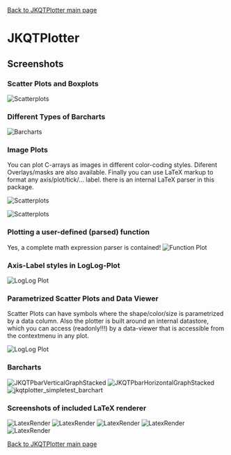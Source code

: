 [Back to JKQTPlotter main page](../README.md)

# JKQTPlotter 
## Screenshots
### Scatter Plots and Boxplots
![Scatterplots](./screen_scatter.png)

### Different Types of Barcharts
![Barcharts](./screen_barcharts.png)

### Image Plots
You can plot C-arrays as images in different color-coding styles. Diferent Overlays/masks are also available. Finally you can use LaTeX markup to format any axis/plot/tick/... label. there is an internal LaTeX parser in this package.

![Scatterplots](./screen_images_latex.png)

![Scatterplots](./jkqtplotter_simpletest_imageplot.png)


### Plotting a user-defined (parsed) function
Yes, a complete math expression parser is contained!
![Function Plot](./screen_functionplot.png)

### Axis-Label styles in LogLog-Plot
![LogLog Plot](./screen_loglog.png)


### Parametrized Scatter Plots and Data Viewer
Scatter Plots can have symbols where the shape/color/size is parametrized by a data column. Also the plotter is built around an internal datastore, which you can access (readonly!!!) by a data-viewer that is accessible from the contextmenu in any plot.

![LogLog Plot](./screen_parmetrizedplots_datatable.png)

### Barcharts

![JKQTPbarVerticalGraphStacked](../doc/images/JKQTPbarVerticalGraphStacked.png)
![JKQTPbarHorizontalGraphStacked](../doc/images/JKQTPbarHorizontalGraphStacked.png)
![jkqtplotter_simpletest_barchart](./jkqtplotter_simpletest_barchart.png)

### Screenshots of included LaTeX renderer
![LatexRender](./mscreen_schroedinger.png)
![LatexRender](./mscreen_rottaion.png)
![LatexRender](./mscreen_maxwell.png)
![LatexRender](./mscreen_cauchy.png)
![LatexRender](./mscreen_sd.png)



[Back to JKQTPlotter main page](../README.md)


